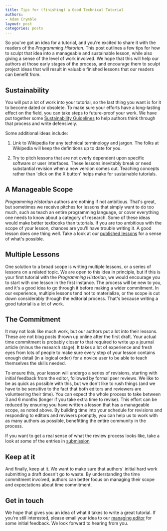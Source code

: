 ```yaml
---
title: Tips for (finishing) a Good Technical Tutorial
authors: 
- Adam Crymble
layout: post
categories: posts 
---
```


So you've got an idea for a tutorial, and you're excited to share it with the readers of the _Programming Historian_. This post outlines a few tips for how to sculpt that idea into a manageable and sustainable lesson, while also giving a sense of the level of work involved. We hope that this will help our authors at those early stages of the process, and encourage them to sculpt project ideas that will result in valuable finished lessons that our readers can benefit from.

## Sustainability

You will put a lot of work into your tutorial, so the last thing you want is for it to become dated or obsolete. To make sure your efforts have a long-lasting effect on the field, you can take steps to future-proof your work. We have put together some [Sustainability Guidelines](https://programminghistorian.org/author-guidelines#write-sustainably) to help authors think through that process and write defensively.

Some additional ideas include:

1) Link to Wikipedia for any technical terminology and jargon. The folks at Wikipedia will keep the definitions up to date for you.

2) Try to pitch lessons that are not overly dependent upon specific software or user interfaces. These lessons inevitably break or need substantial revision when a new version comes out. Teaching concepts rather than 'click on the X button' helps make for sustainable tutorials.

## A Manageable Scope

_Programming Historian_ authors are nothing if not ambitious. That's great, but sometimes we receive pitches for lessons that simply want to do too much, such as teach an entire programming language, or cover everything one needs to know about a category of research. Some of these ideas would make better textbooks than tutorials. If you are too ambitious with the scope of your lesson, chances are you'll have trouble writing it. A good lesson does one thing well. Take a look at our [published lessons](/lessons/) for a sense of what's possible. 

## Multiple Lessons

One solution to a broad scope is writing multiple lessons, or a series of lessons on a related topic. We are open to this idea in principle, but if this is your first tutorial with the _Programming Historian_, we would encourage you to start with one lesson in the first instance. The process will be new to you, and it's a good idea to go through it before making a wider commitment. In our experience, multiple lessons tend not to materialize, or the scope is cut down considerably through the editorial process. That's because writing a good tutorial is a lot of work.

## The Commitment

It may not look like much work, but our authors put a lot into their lessons. These are not blog posts thrown up online after the first draft. Your actual time commitment is probably closer to that required to write up a journal article (minus the research stage). It takes a lot of experience and fresh eyes from lots of people to make sure every step of your lesson contains enough detail (in a logical order) for a novice user to be able to teach themselves the skills needed.

To ensure this, your lesson will undergo a series of revisions, starting with initial feedback from the editor, followed by formal peer reviews. We like to be as quick as possible with this, but we don't like to rush things (and we have to be sensitive to the fact that both editors and reviewers are volunteering their time). You can expect the whole process to take between 3 and 6 months (longer if you take extra time to revise). This effort can be reduced by ensuring you have written a lesson that has a manageable scope, as noted above. By building time into your schedule for revisions and responding to editors and reviwers promptly, you can help us to work with as many authors as possible, benefitting the entire community in the process.

If you want to get a real sense of what the review process looks like, take a look at some of the entries in [submission](https://github.com/programminghistorian/ph-submissions/issues)

## Keep at it
 
And finally, keep at it. We want to make sure that authors' initial hard work submitting a draft doesn't go to waste. By understanding the time commitment involved, authors can better focus on managing their scope and expectations about time commitment.

## Get in touch

We hope that gives you an idea of what it takes to write a great tutorial. If you're still interested, please email your idea to our [managing editor](http://programminghistorian.org/project-team) for some initial feedback. We look forward to hearing from you.
